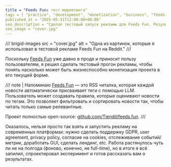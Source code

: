 ```yaml
---
title = "Feeds Fun: тест маркетинга"
tags = [ "practice", "development", "monetization", "business", "feeds-fun"]
published_at = "2025-05-31T12:00:00+00:00"
seo_description = "Сделал тестовый запуск рекламы для Feeds Fun. Результаты и выводы."
seo_image = "cover.jpg"
---
```


/// brigid-images
src = "cover.jpg"
alt = "Одна из картинок, которые я использовал в тестовой рекламе Feeds Fun на Reddit."
///

Поскольку [Feeds Fun](https://feeds.fun) уже давно в проде и приносит пользу пользователям, я решил сделать тестовый прогон рекламы, чтобы понять насколько может быть жизнеспособно монетизация проекта в его текущей форме.

/// note | Напоминаю
[Feeds Fun](https://feeds.fun) — это RSS читалка, которая каждой новости автоматически присваивает теги с помощью LLM. Пользователь может создавать правила, которые оценивают новости по тегам. Это позволяет фильтровать и сортировать новости так, чтобы читать только самые релевантные.

Проект полностью open-source: [github.com/Tiendil/feeds.fun](https://github.com/Tiendil/feeds.fun).
///

Оказалось, нельзя просто так взять и запустить рекламу на современных платформах: нужно сделать поддержку GDPR, user agreement, privacy policy, согласие на cookies, отслеживание событий/метрик, доработать GUI, сделать лендинг, etc. Работа растянулось чуть ли не на полгода (фоново, конечно, не full-time), но в итоге я всё запилил, спроектировал эксперимент и готов рассказать вам о результатах.

<!-- more -->
